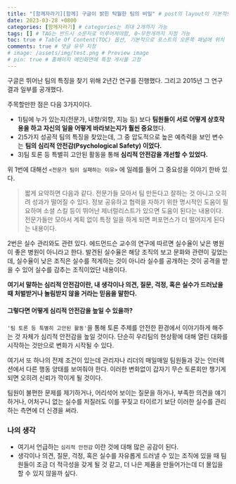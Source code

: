 ```yaml
---
title: "[함께자라기][함께] 구글이 밝힌 탁월한 팀의 비밀" # post의 layout이 기본적으로 post로 설정되어있어서 Front Matter에 따로 layout변수를 만들어 주지 않아도 됨
date: 2023-03-28 +0800
categories: [함께자라기] # categories는 최대 2개까지 가능
tags: [] # TAG는 반드시 소문자로 이루어져야함, 0~무한개까지 지정 가능
toc: true # Table Of Content(TOC) 옵션, 기본적으로 포스트의 오른쪽 패널에 위치
comments: true # 댓글 유무 지정
# image: /assets/img/test.png # Preview image
# pin: true # 홈페이지 메인화면에 특정 게시물 고정
---
```


구글은 뛰어난 팀의 특징을 찾기 위해 2년간 연구를 진행했다. 그리고 2015년 그 연구 결과 일부를 공개했다.

주목할만한 점은 다음 3가지이다.

- 1)팀에 누가 있는지(전문가, 내향/외향, 지능 등) 보다 <b>팀원들이 서로 어떻게 상호작용을 하고 자신의 일을 어떻게 바라보는지가 훨씬 중요</b>했다.
- 2)5가지 성공적 팀의 특징을 찾았는데, 그 중 압도적으로 높은 예측력을 보인 변수는 <b>팀의 심리적 안전감(Psychological Safety) 이었다.</b>
- 3)팀 토론 등 특별히 고안된 활동을 통해 <b>심리적 안전감을 개선할 수 있었다.</b>

위 1번에 대해선 `<전문가 팀이 실패하는 이유>` 에 일례를 들어 그 중요성을 이야기 한바 있다.

> 짧게 요약하면 다음과 같다. 전문가들 모아서 팀 만든다고 잘하는 것 아니고 오히려 성과가 떨어질 수 있다. 정보 공유하고 협력을 자하기 위한 명시적인 도움이 필요하며 소셜 스킬 등이 뛰어난 제너럴리스트가 있으면 도움이 된다는 내용이다. 전문가들만 모아서 계획 없이 특정 일을 하게 되면 퍼포먼스가 더 떨어지게 된다는 내용이다.

2번은 실수 관리와도 관련 있다. 에드먼드슨 교수의 연구에 따르면 실수율이 낮은 병원이 좋은 병원이 아니라고 한다. 발견된 실수율은 해당 조직의 보고 문화와 관련이 깊었는데, 실수율이 낮은 조직은 실수를 적게하는 것이 아니라 실수를 공개하는 것이 공격을 받을 수 있어 실수를 감추는 조직이었단 내용이다.

<b>여기서 말하는 심리적 안전감이란, 내 생각이나 의견, 질문, 걱정, 혹은 실수가 드러났을 때 처벌받거나 놀림받지 않을 거라는 믿음을 말한다.</b>

#### 그렇다면 어떻게 심리적 안전감을 높일 수 있을까?

`'팀 토론 등 특별히 고안된 활동'`을 통해 토론 주제를 안전한 환경에서 이야기하게 해주는 것 자체가 심리적 안전감을 높일 것이다. 단순히 우리팀의 현상황에 대해 열린 대화를 시작하는 것만으로 변화가 시작될 수 있다.

여기서 또 하나의 전제 조건이 있는데 관리자나 리더의 매일매일 팀원들과 갖는 인터렉션에서 다른 행동 양태를 보여줘야 한다. 이러한 변화없이 갑자기 무슨 토론회만 챙기게 되면 오히려 신뢰가 깍이게 될 것이다.

팀원이 불편한 문제를 제기하거나, 어리석어 보이는 질문을 하거나, 부족한 의견을 얘기하거나, 어처구니 없는 실수를 저질러도 이를 꾸짖고 타이르기 보단 이러한 실수를 관리하는 측면에 더 신경을 써라.

### 나의 생각
- 여기서 언급하는 `심리적 안전감` 이란 것에 대해 많은 공감이 된다. 
- 생각이나 의견, 질문, 걱정, 혹은 실수를 자유롭게 드러낼 수 있는 조직에 있을 때 팀원들이 조금 더 적극성을 갖게 될 것 같고, 더 나은 제품을 만들어가는데 더 몰입을 할 수 있지 않을까 싶다. 